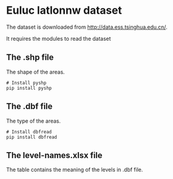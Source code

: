 # Euluc latlonnw dataset

The dataset is downloaded from http://data.ess.tsinghua.edu.cn/.

It requires the modules to read the dataset

## The .shp file

The shape of the areas.

```shell
# Install pyshp
pip install pyshp
```

## The .dbf file

The type of the areas.

```shell
# Install dbfread
pip install dbfread
```

## The level-names.xlsx file

The table contains the meaning of the levels in .dbf file.